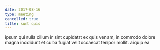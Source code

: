 ```yaml
---
date: 2017-08-16
type: meeting
cancelled: true
title: sunt quis
---
```

ipsum qui nulla cillum in sint cupidatat ex quis veniam, in commodo dolore magna incididunt et culpa fugiat velit occaecat tempor mollit. aliquip ea